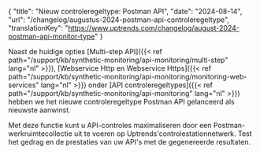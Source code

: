 {
  "title": "Nieuw controleregeltype: Postman API",
  "date": "2024-08-14",
  "url": "/changelog/augustus-2024-postman-api-controleregeltype",
  "translationKey": "https://www.uptrends.com/changelog/august-2024-postman-api-monitor-type"
}

Naast de huidige opties [Multi-step API]({{< ref path="/support/kb/synthetic-monitoring/api-monitoring/multi-step" lang="nl" >}}), [Webservice Http en Webservice Https]({{< ref path="/support/kb/synthetic-monitoring/api-monitoring/monitoring-web-services" lang="nl" >}}) onder [API controleregeltypes]({{< ref path="/support/kb/synthetic-monitoring/api-monitoring" lang="nl" >}}) hebben we het nieuwe controleregeltype Postman API gelanceerd als nieuwste aanwinst.

Met deze functie kunt u API-controles maximaliseren door een Postman-werkruimtecollectie uit te voeren op Uptrends'controlestationnetwerk. Test het gedrag en de prestaties van uw API's met de gegenereerde resultaten.